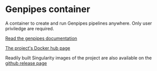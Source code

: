 # Genpipes container

A container to create and run Genpipes pipelines anywhere. Only user priviledge are required.

[Read the genpipes documentation](https://bitbucket.org/mugqic/genpipes)

[The project's Docker hub page](https://hub.docker.com/r/cccg/genpipes/)

Readily built Singularity images of the project are also available on the [github release page](https://github.com/c3g/genpipes_in_a_container/releases/)
